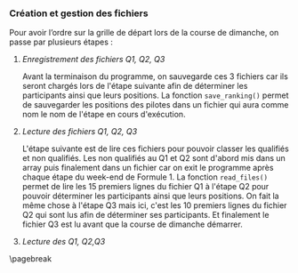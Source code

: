 ### Création et gestion des fichiers 

Pour avoir l’ordre sur la grille de départ lors de la course de dimanche, on passe par plusieurs étapes : 

1. _Enregistrement des fichiers Q1, Q2, Q3_

    Avant la terminaison du programme, on sauvegarde ces 3 fichiers car ils seront chargés lors de l'étape suivante 
    afin de déterminer les participants ainsi que leurs positions. La fonction `save_ranking()` permet de sauvegarder les 
    positions des pilotes dans un fichier qui aura comme nom le nom de l'étape en cours d'exécution. 

2. _Lecture des fichiers Q1, Q2, Q3_

    L'étape suivante est de lire ces fichiers pour pouvoir classer les qualifiés et non qualifiés. Les non qualifiés au Q1 
    et Q2 sont d'abord mis dans un array puis finalement dans un fichier car on exit le programme après chaque étape 
    du week-end de Formule 1. La fonction `read_files()` permet de lire les 15 premiers lignes du fichier Q1 à l'étape Q2 
    pour pouvoir déterminer les participants ainsi que leurs positions. On fait la même chose à l'étape Q3 mais ici, c'est
    les 10 premiers lignes du fichier Q2 qui sont lus afin de déterminer ses participants. Et finalement le fichier Q3 
    est lu avant que la course de dimanche démarrer.
    
3. _Lecture des Q1, Q2,Q3_

\pagebreak 